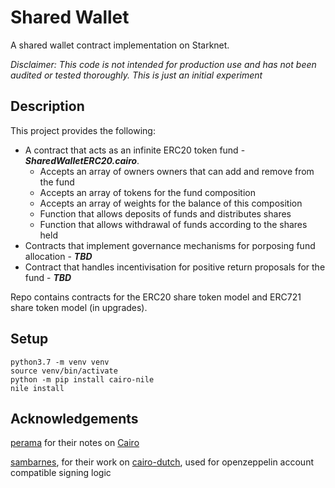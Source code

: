 # Shared Wallet
A shared wallet contract implementation on Starknet.

_Disclaimer: This code is not intended for production use and has not been audited or tested thoroughly. This is just an initial experiment_

## Description
This project provides the following:

- A contract that acts as an infinite ERC20 token fund - ***SharedWalletERC20.cairo***.
  - Accepts an array of owners owners that can add and remove from the fund
  - Accepts an array of tokens for the fund composition
  - Accepts an array of weights for the balance of this composition
  - Function that allows deposits of funds and distributes shares
  - Function that allows withdrawal of funds according to the shares held
- Contracts that implement governance mechanisms for porposing fund allocation - ***TBD***
- Contract that handles incentivisation for positive return proposals for the fund - ***TBD***

Repo contains contracts for the ERC20 share token model and ERC721 share token model (in upgrades).

## Setup

```
python3.7 -m venv venv
source venv/bin/activate
python -m pip install cairo-nile
nile install
```

## Acknowledgements

[perama](https://twitter.com/eth_worm) for their notes on [Cairo](https://perama-v.github.io/cairo/intro/)

[sambarnes](https://twitter.com/__________sam__), for their work on [cairo-dutch](https://github.com/sambarnes/cairo-dutch), used for openzeppelin account compatible signing logic
